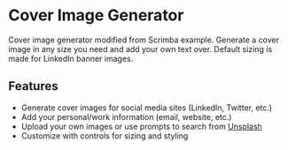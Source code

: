 # Cover Image Generator
Cover image generator modified from Scrimba example. Generate a cover image in any size you need and add your own text over. Default sizing is made for LinkedIn banner images.

## Features
- Generate cover images for social media sites (LinkedIn, Twitter, etc.)
- Add your personal/work information (email, website, etc.)
- Upload your own images or use prompts to search from [Unsplash](https://unsplash.com/)
- Customize with controls for sizing and styling
